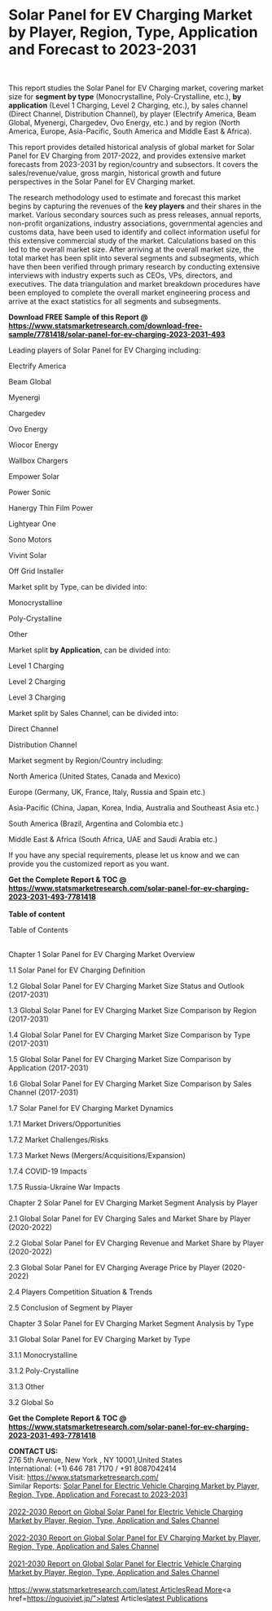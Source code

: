 <h1>Solar Panel for EV Charging Market by Player, Region, Type, Application and Forecast to 2023-2031</h1><br/><p>This report studies the Solar Panel for EV Charging market, covering market size for <strong>segment by type</strong> (Monocrystalline, Poly-Crystalline, etc.), <strong>by application</strong> (Level 1 Charging, Level 2 Charging, etc.), by sales channel (Direct Channel, Distribution Channel), by player (Electrify America, Beam Global, Myenergi, Chargedev, Ovo Energy, etc.) and by region (North America, Europe, Asia-Pacific, South America and Middle East & Africa).</p><p>This report provides detailed historical analysis of global market for Solar Panel for EV Charging from 2017-2022, and provides extensive market forecasts from 2023-2031 by region/country and subsectors. It covers the sales/revenue/value, gross margin, historical growth and future perspectives in the Solar Panel for EV Charging market.</p><p>The research methodology used to estimate and forecast this market begins by capturing the revenues of the <strong>key players</strong> and their shares in the market. Various secondary sources such as press releases, annual reports, non-profit organizations, industry associations, governmental agencies and customs data, have been used to identify and collect information useful for this extensive commercial study of the market. Calculations based on this led to the overall market size. After arriving at the overall market size, the total market has been split into several segments and subsegments, which have then been verified through primary research by conducting extensive interviews with industry experts such as CEOs, VPs, directors, and executives. The data triangulation and market breakdown procedures have been employed to complete the overall market engineering process and arrive at the exact statistics for all segments and subsegments.</p><p><strong>Download FREE Sample of this Report @ <a href="https://www.statsmarketresearch.com/download-free-sample/7781418/solar-panel-for-ev-charging-2023-2031-493">https://www.statsmarketresearch.com/download-free-sample/7781418/solar-panel-for-ev-charging-2023-2031-493</a></strong></p><p>Leading players of Solar Panel for EV Charging including:</p><p>Electrify America</p><p>Beam Global</p><p>Myenergi</p><p>Chargedev</p><p>Ovo Energy</p><p>Wiocor Energy</p><p>Wallbox Chargers</p><p>Empower Solar</p><p>Power Sonic</p><p>Hanergy Thin Film Power</p><p>Lightyear One</p><p>Sono Motors</p><p>Vivint Solar</p><p>Off Grid Installer</p><p>Market split by Type, can be divided into:</p><p>Monocrystalline</p><p>Poly-Crystalline</p><p>Other</p><p>Market split <strong>by Application</strong>, can be divided into:</p><p>Level 1 Charging</p><p>Level 2 Charging</p><p>Level 3 Charging</p><p>Market split by Sales Channel, can be divided into:</p><p>Direct Channel</p><p>Distribution Channel</p><p>Market segment by Region/Country including:</p><p>North America (United States, Canada and Mexico)</p><p>Europe (Germany, UK, France, Italy, Russia and Spain etc.)</p><p>Asia-Pacific (China, Japan, Korea, India, Australia and Southeast Asia etc.)</p><p>South America (Brazil, Argentina and Colombia etc.)</p><p>Middle East & Africa (South Africa, UAE and Saudi Arabia etc.)</p><p>If you have any special requirements, please let us know and we can provide you the customized report as you want.</p><div><b>Get the Complete Report & TOC @ <a href="https://www.statsmarketresearch.com/solar-panel-for-ev-charging-2023-2031-493-7781418">https://www.statsmarketresearch.com/solar-panel-for-ev-charging-2023-2031-493-7781418</a></b></div><br><b>Table of content</b><p>Table of Contents<br />
 
 <br />
 
 Chapter 1 Solar Panel for EV Charging Market Overview<br />
 
  1.1 Solar Panel for EV Charging Definition<br />
 
  1.2 Global Solar Panel for EV Charging Market Size Status and Outlook (2017-2031)<br />
 
  1.3 Global Solar Panel for EV Charging Market Size Comparison by Region (2017-2031)<br />
 
  1.4 Global Solar Panel for EV Charging Market Size Comparison by Type (2017-2031)<br />
 
  1.5 Global Solar Panel for EV Charging Market Size Comparison by Application (2017-2031)<br />
 
  1.6 Global Solar Panel for EV Charging Market Size Comparison by Sales Channel (2017-2031)<br />
 
  1.7 Solar Panel for EV Charging Market Dynamics<br />
 
  1.7.1 Market Drivers/Opportunities<br />
 
  1.7.2 Market Challenges/Risks<br />
 
  1.7.3 Market News (Mergers/Acquisitions/Expansion)<br />
 
  1.7.4 COVID-19 Impacts<br />
 
  1.7.5 Russia-Ukraine War Impacts<br />
 
 Chapter 2 Solar Panel for EV Charging Market Segment Analysis by Player<br />
 
  2.1 Global Solar Panel for EV Charging Sales and Market Share by Player (2020-2022)<br />
 
  2.2 Global Solar Panel for EV Charging Revenue and Market Share by Player (2020-2022)<br />
 
  2.3 Global Solar Panel for EV Charging Average Price by Player (2020-2022)<br />
 
  2.4 Players Competition Situation & Trends<br />
 
  2.5 Conclusion of Segment by Player<br />
 
 Chapter 3 Solar Panel for EV Charging Market Segment Analysis by Type<br />
 
  3.1 Global Solar Panel for EV Charging Market by Type<br />
 
  3.1.1 Monocrystalline<br />
 
  3.1.2 Poly-Crystalline<br />
 
  3.1.3 Other<br />
 
  3.2 Global So<br><div><b>Get the Complete Report & TOC @ <a href="https://www.statsmarketresearch.com/solar-panel-for-ev-charging-2023-2031-493-7781418">https://www.statsmarketresearch.com/solar-panel-for-ev-charging-2023-2031-493-7781418</a></b></div></p> <b>CONTACT US:</b><br>276 5th Avenue, New York , NY 10001,United States<br>International: (+1) 646 781 7170 / +91 8087042414<br>Visit: <a href="https://www.statsmarketresearch.com/">https://www.statsmarketresearch.com/</a><br>Similar Reports: <a href="https://www.statsmarketresearch.com/solar-panel-for-ev-charging-2023-2031-493-7781418">Solar Panel for Electric Vehicle Charging Market by Player, Region, Type, Application and Forecast to 2023-2031 </a><br/><br/><a href="https://www.statsmarketresearch.com/solar-panel-for-ev-charging-2023-2031-493-7781418">2022-2030 Report on Global Solar Panel for Electric Vehicle Charging Market by Player, Region, Type, Application and Sales Channel</a><br/><br/><a href="https://www.statsmarketresearch.com/solar-panel-for-ev-charging-2023-2031-493-7781418">2022-2030 Report on Global Solar Panel for EV Charging Market by Player, Region, Type, Application and Sales Channel</a><br/><br/><a href="https://www.statsmarketresearch.com/solar-panel-for-ev-charging-2023-2031-493-7781418">2021-2030 Report on Global Solar Panel for Electric Vehicle Charging Market by Player, Region, Type, Application and Sales Channel</a><br/><br/><a href="https://gyeongbokgung.com">https://www.statsmarketresearch.com/</a><a href="https://hallyeomaritime.com">latest Articles</a><a href="https://jingwansa.com">Read More</a><a href=https://nguoiviet.jp/">latest Articles</a><a href="https://www.intelmarketresearch.com/">latest Publications</a>